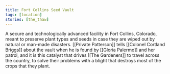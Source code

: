 ```yaml
---
title: Fort Collins Seed Vault
tags: [location]
stories: [the_thaw]
---
```


A secure and technologically advanced facility in Fort Collins, Colorado, meant to preserve plant types and seeds in case they are wiped out by natural or man-made disasters. [[Private Patterson]] tells [[Colonel Cortland Briggs]] about the vault when he is found by [[Gloria Palermo]] and her patrol, and it is this catalyst that drives [[The Gardeners]] to travel across the country, to solve their problems with a blight that destroys most of the crops that they plant.